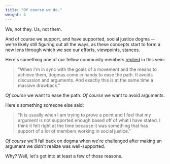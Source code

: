 ```yaml
---
title: "Of course we do."
weight: 4
---
```


We, not they. Us, not them.

And of course we support, and have supported, social justice dogma -- we're likely still figuring out all the ways, as these concepts start to form a new lens through which we see our efforts, viewpoints, stances.

Here's something one of our fellow community members [replied](https://3.course.sjmd.space/problem-with-wokeness/people-of-sjd/) in this vein:

> "When I'm in sync with the goals of a movement and the means to achieve them, dogmas come in handy to ease the path. It avoids discussion and arguments. And exactly this is at the same time a massive drawback."

_Of course_ we want to ease the path. _Of course_ we want to avoid arguments.

Here's something someone else said:

> "It is usually when I am trying to prove a point and I feel that my argument is not supported enough based off of what I have stated.  I think it felt right at the time because it was something that has support of a lot of members working in social justice."

_Of course_ we'll fall back on dogma when we're challenged after making an argument we didn't realize was well-supported.

Why? Well, let's get into at least a few of those reasons.

